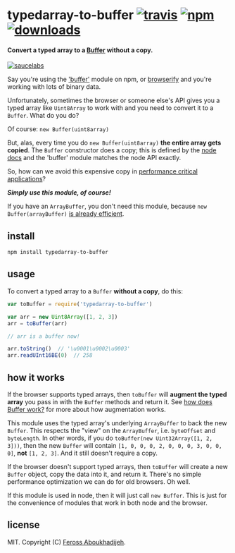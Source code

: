 <!--
# Copyright (C) 2017 FBK.
# All rights reserved. This program and the accompanying materials
# are made available under the terms of the Eclipse Public License v1.0
# which accompanies this distribution, and is available at
# http://www.eclipse.org/legal/epl-v10.html
# 
# Contributors:
#     FBK - initial API and implementation
-->

# typedarray-to-buffer [![travis][travis-image]][travis-url] [![npm][npm-image]][npm-url] [![downloads][downloads-image]][npm-url]

#### Convert a typed array to a [Buffer](https://github.com/feross/buffer) without a copy.

[![saucelabs][saucelabs-image]][saucelabs-url]

[travis-image]: https://img.shields.io/travis/feross/typedarray-to-buffer/master.svg
[travis-url]: https://travis-ci.org/feross/typedarray-to-buffer
[npm-image]: https://img.shields.io/npm/v/typedarray-to-buffer.svg
[npm-url]: https://npmjs.org/package/typedarray-to-buffer
[downloads-image]: https://img.shields.io/npm/dm/typedarray-to-buffer.svg
[saucelabs-image]: https://saucelabs.com/browser-matrix/typedarray-to-buffer.svg
[saucelabs-url]: https://saucelabs.com/u/typedarray-to-buffer

Say you're using the ['buffer'](https://github.com/feross/buffer) module on npm, or
[browserify](http://browserify.org/) and you're working with lots of binary data.

Unfortunately, sometimes the browser or someone else's API gives you a typed array like
`Uint8Array` to work with and you need to convert it to a `Buffer`. What do you do?

Of course: `new Buffer(uint8array)`

But, alas, every time you do `new Buffer(uint8array)` **the entire array gets copied**.
The `Buffer` constructor does a copy; this is
defined by the [node docs](http://nodejs.org/api/buffer.html) and the 'buffer' module
matches the node API exactly.

So, how can we avoid this expensive copy in
[performance critical applications](https://github.com/feross/buffer/issues/22)?

***Simply use this module, of course!***

If you have an `ArrayBuffer`, you don't need this module, because
`new Buffer(arrayBuffer)`
[is already efficient](https://nodejs.org/api/buffer.html#buffer_new_buffer_arraybuffer).

## install

```bash
npm install typedarray-to-buffer
```

## usage

To convert a typed array to a `Buffer` **without a copy**, do this:

```js
var toBuffer = require('typedarray-to-buffer')

var arr = new Uint8Array([1, 2, 3])
arr = toBuffer(arr)

// arr is a buffer now!

arr.toString()  // '\u0001\u0002\u0003'
arr.readUInt16BE(0)  // 258
```

## how it works

If the browser supports typed arrays, then `toBuffer` will **augment the typed array** you
pass in with the `Buffer` methods and return it. See [how does Buffer
work?](https://github.com/feross/buffer#how-does-it-work) for more about how augmentation
works.

This module uses the typed array's underlying `ArrayBuffer` to back the new `Buffer`. This
respects the "view" on the `ArrayBuffer`, i.e. `byteOffset` and `byteLength`. In other
words, if you do `toBuffer(new Uint32Array([1, 2, 3]))`, then the new `Buffer` will
contain `[1, 0, 0, 0, 2, 0, 0, 0, 3, 0, 0, 0]`, **not** `[1, 2, 3]`. And it still doesn't
require a copy.

If the browser doesn't support typed arrays, then `toBuffer` will create a new `Buffer`
object, copy the data into it, and return it. There's no simple performance optimization
we can do for old browsers. Oh well.

If this module is used in node, then it will just call `new Buffer`. This is just for
the convenience of modules that work in both node and the browser.

## license

MIT. Copyright (C) [Feross Aboukhadijeh](http://feross.org).

